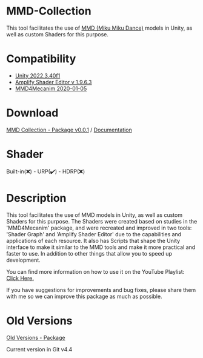 # MMD-Collection
This tool facilitates the use of [MMD (Miku Miku Dance)](https://learnmmd.com/downloads/) models in Unity, as well as custom Shaders for this purpose. 

# Compatibility
- [Unity 2022.3.40f1](https://unity.com/pt/releases/editor/whats-new/2022.3.40#notes)
- [Amplify Shader Editor v 1.9.6.3](https://assetstore.unity.com/packages/tools/visual-scripting/amplify-shader-editor-68570)
- [MMD4Mecanim 2020-01-05](https://stereoarts.jp/)

# Download

[MMD Collection - Package v0.0.1]()
 / 
[Documentation]()

# Shader

Built-in(❌) - URP(✔️) - HDRP(❌)

# Description

This tool facilitates the use of MMD models in Unity, as well as custom Shaders for this purpose.
The Shaders were created based on studies in the 'MMD4Mecanim' package, and were recreated and improved in two tools: 'Shader Graph' and 'Amplify Shader Editor' due to the capabilities and applications of each resource.
It also has Scripts that shape the Unity interface to make it similar to the MMD tools and make it more practical and faster to use. In addition to other things that allow you to speed up development.

You can find more information on how to use it on the YouTube Playlist: [Click Here.](https://youtube.com/playlist?list=PL5hnfx09yM4IWSWveW0NKCfX1Anec4dw7&si=GZeV6Jm0JcsiMCxo)

If you have suggestions for improvements and bug fixes, please share them with me so we can improve this package as much as possible.

# Old Versions
[Old Versions - Package](https://drive.google.com/drive/folders/19pbcDSKguJPxQJnT9euMLY83m2MjU8hO?usp=drive_link)

Current version in Git v4.4
